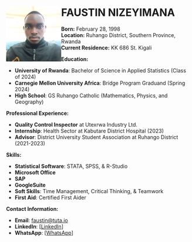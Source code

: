 # <img src="https://github.com/FAUSTIN-1/Faustin-profile/blob/main/123.jpg" alt="Profile Picture" width="150" align="left">

# **FAUSTIN NIZEYIMANA**

**Born:** February 28, 1998  
**Location:** Ruhango District, Southern Province, Rwanda  
**Current Residence:** KK 686 St. Kigali

**Education:**
- **University of Rwanda**: Bachelor of Science in Applied Statistics (Class of 2024)
- **Carnegie Mellon University Africa**: Bridge Program Graduand (Spring 2024)
- **High School**: GS Ruhango Catholic (Mathematics, Physics, and Geography)

**Professional Experience:**
- **Quality Control Inspector** at Utexrwa Industry Ltd.
- **Internship**: Health Sector at Kabutare District Hospital (2023)
- **Advisor**: District University Student Association at Ruhango District (2021-2023)

**Skills:**
- **Statistical Software**: STATA, SPSS, & R-Studio
- **Microsoft Office**
- **SAP**
- **GoogleSuite**
- **Soft Skills**: Time Management, Critical Thinking, & Teamwork
- **First Aid**: Certified First Aider

**Contact Information:**
- **Email**: faustin@tuta.io 
- **LinkedIn**: [[LinkedIn](https://www.linkedin.com/in/faustin-nizeyimana-8aab85259?lipi=urn%3Ali%3Apage%3Ad_flagship3_profile_view_base%3BL0EyhcJBRHGlX%2FdQeUBS%2Bg%3D%3D)]
- **WhatsApp**: [[WhatsApp](https://wa.me/250784885925)]
